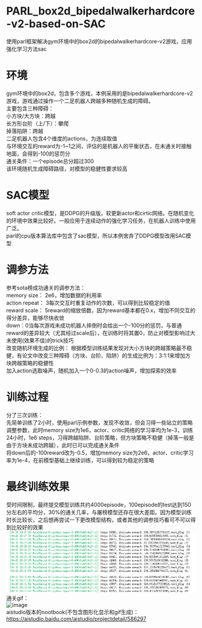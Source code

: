 # PARL_box2d_bipedalwalkerhardcore-v2-based-on-SAC
使用parl框架解决gym环境中的box2d的bipedalwalkerhardcore-v2游戏，应用强化学习方法sac  
# 环境
gym环境中的box2d，包含多个游戏，本例采用的是bipedalwalkerhardcore-v2游戏，游戏通过操作一个二足机器人跨越多种随机生成的障碍。  
主要包含三种障碍：  
  小方块/大方块：跨越  
  长方形台阶（上/下）：攀爬  
  掉落陷阱：跨越  
二足机器人包含4个维度的actions，为连续取值  
与环境交互的reward为-1~1之间，评估的是机器人的平衡状态，在未通关时接触地面，会得到-100的惩罚分  
通关条件：一个episode总分超过300  
该环境随机生成障碍路径，对模型的稳健性要求较高  
# SAC模型
soft actor critic模型，是DDPG的升级版，软更新actor和cirtic网络。在随机变化的环境中效果比较好。一般应用于连续动作的强化学习任务，在机器人训练中使用广泛。  
parl的cpu版本算法库中包含了sac模型，所以本例舍弃了DDPG模型改用SAC模型  
# 调参方法
参考sota榜成功通关的调参方法：  
memory size： 2e6，增加数据的利用率  
action repeat： 3每次交互时重复动作的次数，可以得到比较稳定的值  
reward scale： 5reward的缩放倍数，因为reward基本都在0.x，增加不同交互的得分差异，能够尽快收敛  
down：0当每次游戏未成功机器人摔倒时会给出一个-100分的惩罚，与普通reward的差异较大（尤其经过scale后），在训练时将其置0，防止对模型影响过大  
未使用(效果不佳)的trick技巧  
改变随机环境生成的比例： 根据模型训练结果发现对大小方块的跨越策略最不稳健，有论文中改变三种障碍（方块、台阶、陷阱）的生成比例为：3:1:1来增加方块跨越策略的稳健性  
加入action选取噪声，随机加入一个0-0.3的action噪声，增加探索的效率  
# 训练过程
分了三次训练：  
先简单训练了2小时，使用parl示例参数，发现不收敛，但会习得一些站立的策略  
调整参数，此时memory size为1e6，actor、critic网络的学习率均为1e-3，训练24小时，1e6 steps，习得跨越陷阱、台阶策略，但方块策略不稳健（掉落一般是由于方块未成功跨越），此时已可以完成通关条件  
将down后的-100reward改为-0.5，增加memory size为2e6，actor、critic学习率为1e-4，在前模型基础上继续训练，可以得到较为稳定的策略  
# 最终训练效果
受时间限制，最终提交模型训练共约4000episode，100episode的test达到150分左右的平均分，30%的通关几率，与屠榜模型还存在很大差距。因为模型训练时长比较长，之后想再尝试一下更改模型结构，或者其他的调参技巧看可不可以得到比较好的效果  
![image](https://github.com/vivichloe/PARL_box2d_bipedalwalkerhardcore-v2-based-on-SAC/raw/master/Image%202.png)  
通关gif：  
![image](https://github.com/vivichloe/PARL_box2d_bipedalwalkerhardcore-v2-based-on-SAC/raw/master/BipedalWalkerHardcore_result.gif)  
aistudio版本的nootbook(不包含图形化显示和gif生成)：  
https://aistudio.baidu.com/aistudio/projectdetail/586297  

